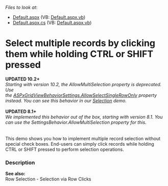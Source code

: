 <!-- default file list -->
*Files to look at*:

* [Default.aspx](./CS/WebSite/Default.aspx) (VB: [Default.aspx.vb](./VB/WebSite/Default.aspx.vb))
* [Default.aspx.cs](./CS/WebSite/Default.aspx.cs) (VB: [Default.aspx.vb](./VB/WebSite/Default.aspx.vb))
<!-- default file list end -->
# Select multiple records by clicking them while holding CTRL or SHIFT pressed


<p><strong>UPDATED 10.2+</strong><em><br>Starting with version 10.2, the AllowMultiSelection property is deprecated. Use the <a href="http://documentation.devexpress.com/#AspNet/DevExpressWebASPxGridViewASPxGridViewBehaviorSettings_AllowSelectSingleRowOnlytopic">ASPxGridViewBehaviorSettings.AllowSelectSingleRowOnly</a> property instead. You can see this behavior in our <a href="https://demos.devexpress.com/ASPxGridViewDemos/Selection/SelectByRowClick.aspx">Selection</a> demo.<br><br></em><strong>UPDATED 8.1+<em><br></em></strong><em>We implemented this behavior out of the box, starting with version 8.1. You can use the SettingsBehavior.AllowMultiSelection property for this.</em><br><br><br>This demo shows you how to implement multiple record selection without special check boxes. End-users can simply click records while holding CTRL or SHIFT pressed to perform selection operations.</p>


<h3>Description</h3>

<p> <strong>See also:</strong> <br />
Row Selection - Selection via Row Clicks</p><br />


<br/>


